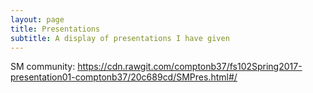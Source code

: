 ```yaml
---
layout: page
title: Presentations
subtitle: A display of presentations I have given
---
```

SM community: https://cdn.rawgit.com/comptonb37/fs102Spring2017-presentation01-comptonb37/20c689cd/SMPres.html#/
